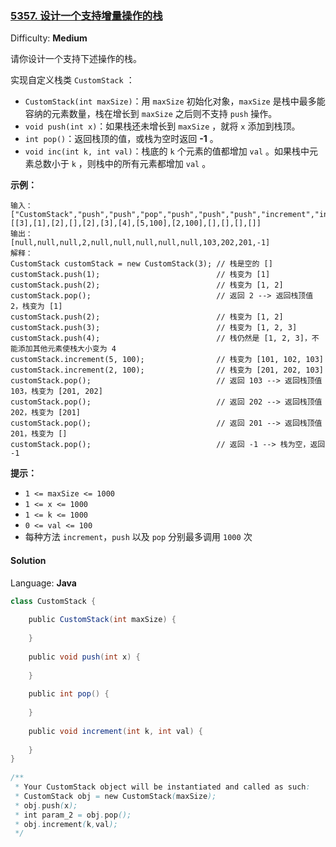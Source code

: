 ### [5357\. 设计一个支持增量操作的栈](https://leetcode-cn.com/contest/weekly-contest-180/problems/design-a-stack-with-increment-operation/)

Difficulty: **Medium**

请你设计一个支持下述操作的栈。

实现自定义栈类 `CustomStack` ：

*   `CustomStack(int maxSize)`：用 `maxSize` 初始化对象，`maxSize` 是栈中最多能容纳的元素数量，栈在增长到 `maxSize` 之后则不支持 `push` 操作。
*   `void push(int x)`：如果栈还未增长到 `maxSize` ，就将 `x` 添加到栈顶。
*   `int pop()`：返回栈顶的值，或栈为空时返回 **-1** 。
*   `void inc(int k, int val)`：栈底的 `k` 个元素的值都增加 `val` 。如果栈中元素总数小于 `k` ，则栈中的所有元素都增加 `val` 。

**示例：**

```
输入：
["CustomStack","push","push","pop","push","push","push","increment","increment","pop","pop","pop","pop"]
[[3],[1],[2],[],[2],[3],[4],[5,100],[2,100],[],[],[],[]]
输出：
[null,null,null,2,null,null,null,null,null,103,202,201,-1]
解释：
CustomStack customStack = new CustomStack(3); // 栈是空的 []
customStack.push(1);                          // 栈变为 [1]
customStack.push(2);                          // 栈变为 [1, 2]
customStack.pop();                            // 返回 2 --> 返回栈顶值 2，栈变为 [1]
customStack.push(2);                          // 栈变为 [1, 2]
customStack.push(3);                          // 栈变为 [1, 2, 3]
customStack.push(4);                          // 栈仍然是 [1, 2, 3]，不能添加其他元素使栈大小变为 4
customStack.increment(5, 100);                // 栈变为 [101, 102, 103]
customStack.increment(2, 100);                // 栈变为 [201, 202, 103]
customStack.pop();                            // 返回 103 --> 返回栈顶值 103，栈变为 [201, 202]
customStack.pop();                            // 返回 202 --> 返回栈顶值 202，栈变为 [201]
customStack.pop();                            // 返回 201 --> 返回栈顶值 201，栈变为 []
customStack.pop();                            // 返回 -1 --> 栈为空，返回 -1
```

**提示：**

*   `1 <= maxSize <= 1000`
*   `1 <= x <= 1000`
*   `1 <= k <= 1000`
*   `0 <= val <= 100`
*   每种方法 `increment`，`push` 以及 `pop` 分别最多调用 `1000` 次

#### Solution

Language: **Java**

```java
class CustomStack {
​
    public CustomStack(int maxSize) {
​
    }
    
    public void push(int x) {
​
    }
    
    public int pop() {
​
    }
    
    public void increment(int k, int val) {
​
    }
}
​
/**
 * Your CustomStack object will be instantiated and called as such:
 * CustomStack obj = new CustomStack(maxSize);
 * obj.push(x);
 * int param_2 = obj.pop();
 * obj.increment(k,val);
 */
```